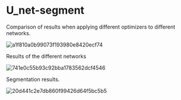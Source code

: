 # U_net-segment
Comparison of results when applying different optimizers to different networks.

![a1f810a0b99073f193980e8420ecf74](https://github.com/lym0326/U_net-segment/assets/132065945/c8f0b3df-546e-4229-9ce8-45ad3ea607be)



 Results of the different networks

 ![741e0c55b93c92bba1783562dcf4546](https://github.com/lym0326/U_net-segment/assets/132065945/feec4c14-64da-44c4-947d-23f579b1f25d)



 Segmentation results.

 ![20d441c2e7db860f99426d64f5bc5b5](https://github.com/lym0326/U_net-segment/assets/132065945/3d8ea375-41dd-40ba-9509-6c32964398f8)


